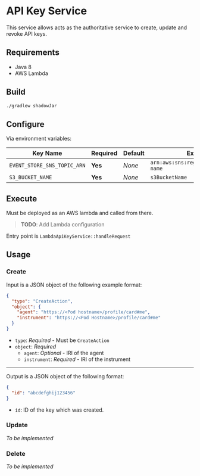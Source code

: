 # API Key Service
This service allows acts as the authoritative service to create, update and revoke API keys.

## Requirements
- Java 8
- AWS Lambda

## Build
```bash
./gradlew shadowJar
```

## Configure
Via environment variables:

| Key Name                    | Required | Default | Example                                |
|-----------------------------|----------|---------|----------------------------------------|
| `EVENT_STORE_SNS_TOPIC_ARN` | **Yes**  | *None*  | `arn:aws:sns:region:123456:topic-name` |
| `S3_BUCKET_NAME`            | **Yes**  | *None*  | `s3BucketName`                         |             

## Execute
Must be deployed as an AWS lambda and called from there.

> **TODO**: Add Lambda configuration

Entry point is `LambdaApiKeyService::handleRequest`

## Usage
### Create
Input is a JSON object of the following example format:
```json
{
  "type": "CreateAction",
  "object": {
    "agent": "https://<Pod hostname>/profile/card#me",
    "instrument": "https://<Pod Hostname>/profile/card#me"
  }
}
```
- `type`: *Required* - Must be `CreateAction`
- `object`: *Required*
  - `agent`: *Optional* - IRI of the agent
  - `instrument`: *Required* - IRI of the instrument

---

Output is a JSON object of the following format:
```json
{
  "id": "abcdefghij123456"
}
```
- `id`: ID of the key which was created.

### Update
*To be implemented*

### Delete
*To be implemented*
